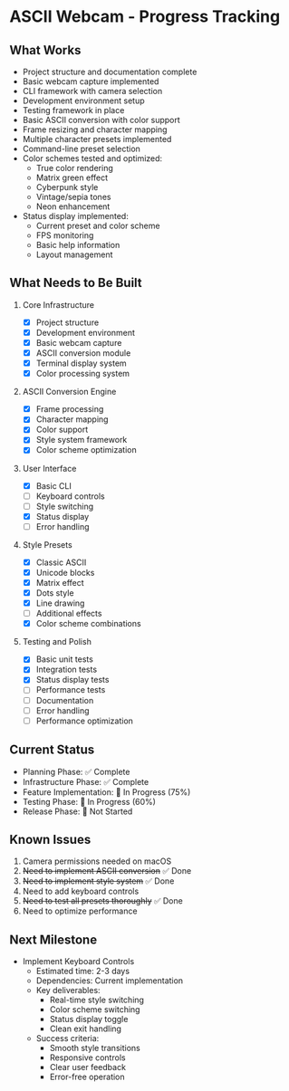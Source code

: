 # ASCII Webcam - Progress Tracking

## What Works

- Project structure and documentation complete
- Basic webcam capture implemented
- CLI framework with camera selection
- Development environment setup
- Testing framework in place
- Basic ASCII conversion with color support
- Frame resizing and character mapping
- Multiple character presets implemented
- Command-line preset selection
- Color schemes tested and optimized:
  - True color rendering
  - Matrix green effect
  - Cyberpunk style
  - Vintage/sepia tones
  - Neon enhancement
- Status display implemented:
  - Current preset and color scheme
  - FPS monitoring
  - Basic help information
  - Layout management

## What Needs to Be Built

1. Core Infrastructure

   - [x] Project structure
   - [x] Development environment
   - [x] Basic webcam capture
   - [x] ASCII conversion module
   - [x] Terminal display system
   - [x] Color processing system

2. ASCII Conversion Engine

   - [x] Frame processing
   - [x] Character mapping
   - [x] Color support
   - [x] Style system framework
   - [x] Color scheme optimization

3. User Interface

   - [x] Basic CLI
   - [ ] Keyboard controls
   - [ ] Style switching
   - [x] Status display
   - [ ] Error handling

4. Style Presets

   - [x] Classic ASCII
   - [x] Unicode blocks
   - [x] Matrix effect
   - [x] Dots style
   - [x] Line drawing
   - [ ] Additional effects
   - [x] Color scheme combinations

5. Testing and Polish
   - [x] Basic unit tests
   - [x] Integration tests
   - [x] Status display tests
   - [ ] Performance tests
   - [ ] Documentation
   - [ ] Error handling
   - [ ] Performance optimization

## Current Status

- Planning Phase: ✅ Complete
- Infrastructure Phase: ✅ Complete
- Feature Implementation: 🚧 In Progress (75%)
- Testing Phase: 🚧 In Progress (60%)
- Release Phase: 📝 Not Started

## Known Issues

1. Camera permissions needed on macOS
2. ~~Need to implement ASCII conversion~~ ✅ Done
3. ~~Need to implement style system~~ ✅ Done
4. Need to add keyboard controls
5. ~~Need to test all presets thoroughly~~ ✅ Done
6. Need to optimize performance

## Next Milestone

- Implement Keyboard Controls
  - Estimated time: 2-3 days
  - Dependencies: Current implementation
  - Key deliverables:
    - Real-time style switching
    - Color scheme switching
    - Status display toggle
    - Clean exit handling
  - Success criteria:
    - Smooth style transitions
    - Responsive controls
    - Clear user feedback
    - Error-free operation
